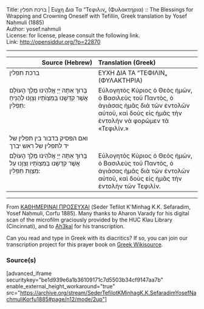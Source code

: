 <html>
<head></head>
<body>
Title: ברכת תפלין | Ευχη Δια Τα “Τεφιλιν„ (Φυλακτηρια) :: The Blessings for Wrapping and Crowning Oneself with Tefillin, Greek translation by Yosef Naḥmuli (1885)<br />
Author: yosef.nahmuli<br />
License: for license, please consult the following link.<br />
Link: <a href="http://opensiddur.org/?p=22870">http://opensiddur.org/?p=22870</a>
<p />
<hr />

<table style="margin-left: auto;margin-right: auto;" class="draggable">
<thead><tr><th id="x" style="text-align: right;">Source (Hebrew)</th><th style="text-align: left;">Translation (Greek)</th></tr></thead>
<tbody>
<tr><td style="vertical-align:top;" width="46%">
<div class="liturgy"><span lang="he">
ברכת תפלין
</span></div></td>
 
<td style="vertical-align:top;" width="53%">
<div class="greek"><span lang="gk">
ΕΥΧΗ ΔΙΑ ΤΑ “ΤΕΦΙΛΙΝ„ (ΦΥΛΑΚΤΗΡΙΑ)
</div></td></tr>


<tr><td style="vertical-align:top;" width="46%">
<div class="liturgy"><span lang="he">
בָּרוּךְ אַתָּה יְיָ אֱלֹהֵינוּ 
מֶלֶךְ הָעוֹלָם 
אֲשֶׁר קִדְּשָׁנוּ בְּמִצְוֺתָיו 
וְצִוָּנוּ לְהָנִיחַ תְּפִלִּין:
</span></div></td>
 
<td style="vertical-align:top;" width="53%">
<div class="greek"><span lang="gk">
Εὐλογητὸς Κύριος ὁ Θεὸς ἡμῶν, 
ὁ Βασιλεὺς τοῦ Παντὸς, 
ὁ ἁγιάσας ἡμᾶς διὰ τῶν ἐντολῶν αὐτοῦ, 
καὶ δοὺς εἰς ἡμᾶς τὴν ἐντολὴν νὰ φορῶμεν τὰ «Τεφιλίν.»
</div></td></tr>


<tr><td style="vertical-align:top;" width="46%">
<div class="liturgy"><span lang="he">
ואם הפסיק בדבור בין תפלין של יד לתפלין של ראש יברך
</span></div></td>
 
<td style="vertical-align:top;" width="53%">
<div class="greek"><span lang="gk">

</div></td></tr>


<tr><td style="vertical-align:top;" width="46%">
<div class="liturgy"><span lang="he">
בָּרוּךְ אַתָּה יְיָ אֱלֹהֵינוּ 
מֶלֶךְ הָעוֹלָם 
אֲשֶׁר קִדְּשָׁנוּ בְּמִצְוֺתָיו 
וְצִוָּנוּ עַל מִצְוַת תְּפִלִּין:
</span></div></td>
 
<td style="vertical-align:top;" width="53%">
<div class="greek"><span lang="gk">
Εὐλογητὸς Κύριος ὁ Θεὸς ἡμῶν, 
ὁ Βασιλεὺς τοῦ Παντὸς, 
ὁ ἁγιάσας ἡμᾶς διὰ τῶν ἐντολῶν αὐτοῦ, 
καὶ δοὺς εἰς ἡμᾶς τὴν ἐντολὴν τῶν Τεφιλίν.
</div></td></tr>
</tbody></table>

<hr />

From <a href="https://opensiddur.org/compilations/rabbinic-prayer/kol-bo/seder-tefilot-kminhag-kk-sefaradim-meturgamot-yevanit-1885/">ΚΑΘΗΜΕΡΙΝΑΙ ΠΡΟΣΕΥΧΑΙ</a> (Seder Tefilot K'Minhag K.K. Sefaradim, Yosef Naḥmuli, Corfu 1885). Many thanks to Aharon Varady for his digital scan of the microfilm graciously provided by the HUC Klau Library (Cincinnati), and to <a href="https://el.wikisource.org/wiki/Χρήστης:Ah3kal">Ah3kal</a> for his transcription.

Can you read and type in Greek with its diacritics? If so, you can join our transcription project for this prayer book on <a href="https://el.wikisource.org/wiki/Βιβλίο:Seder_Tefilot_K%27Minhag_K.K._Sefaradim_(Yosef_Nachmuli,_Korfu_1885).pdf">Greek Wikisource</a>.

<h3>Source(s)</h3>

[advanced_iframe securitykey="be1d939e6a1b36109171c7d5503b34cf9147aa7b" enable_external_height_workaround="true" src="https://archive.org/stream/SederTefilotKMinhagK.K.SefaradimYosefNachmuliKorfu1885#page/n12/mode/2up"]
</body>
</html>